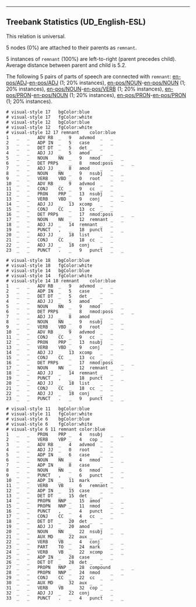 

--------------------------------------------------------------------------------

## Treebank Statistics (UD_English-ESL)

This relation is universal.

5 nodes (0%) are attached to their parents as `remnant`.

5 instances of `remnant` (100%) are left-to-right (parent precedes child).
Average distance between parent and child is 5.2.

The following 5 pairs of parts of speech are connected with `remnant`: [en-pos/ADJ]()-[en-pos/ADJ]() (1; 20% instances), [en-pos/NOUN]()-[en-pos/NOUN]() (1; 20% instances), [en-pos/NOUN]()-[en-pos/VERB]() (1; 20% instances), [en-pos/PRON]()-[en-pos/NOUN]() (1; 20% instances), [en-pos/PRON]()-[en-pos/PRON]() (1; 20% instances).


~~~ conllu
# visual-style 17	bgColor:blue
# visual-style 17	fgColor:white
# visual-style 12	bgColor:blue
# visual-style 12	fgColor:white
# visual-style 12 17 remnant	color:blue
1	_	_	ADV	RB	_	9	advmod	_	_
2	_	_	ADP	IN	_	5	case	_	_
3	_	_	DET	DT	_	5	det	_	_
4	_	_	ADJ	JJ	_	5	amod	_	_
5	_	_	NOUN	NN	_	9	nmod	_	_
6	_	_	DET	PRP$	_	8	nmod:poss	_	_
7	_	_	ADJ	JJ	_	8	amod	_	_
8	_	_	NOUN	NN	_	9	nsubj	_	_
9	_	_	VERB	VBD	_	0	root	_	_
10	_	_	ADV	RB	_	9	advmod	_	_
11	_	_	CONJ	CC	_	9	cc	_	_
12	_	_	PRON	PRP	_	13	nsubj	_	_
13	_	_	VERB	VBD	_	9	conj	_	_
14	_	_	ADJ	JJ	_	13	xcomp	_	_
15	_	_	CONJ	CC	_	13	cc	_	_
16	_	_	DET	PRP$	_	17	nmod:poss	_	_
17	_	_	NOUN	NN	_	12	remnant	_	_
18	_	_	ADJ	JJ	_	14	remnant	_	_
19	_	_	PUNCT	,	_	18	punct	_	_
20	_	_	ADJ	JJ	_	18	list	_	_
21	_	_	CONJ	CC	_	18	cc	_	_
22	_	_	ADJ	JJ	_	18	conj	_	_
23	_	_	PUNCT	.	_	9	punct	_	_

~~~


~~~ conllu
# visual-style 18	bgColor:blue
# visual-style 18	fgColor:white
# visual-style 14	bgColor:blue
# visual-style 14	fgColor:white
# visual-style 14 18 remnant	color:blue
1	_	_	ADV	RB	_	9	advmod	_	_
2	_	_	ADP	IN	_	5	case	_	_
3	_	_	DET	DT	_	5	det	_	_
4	_	_	ADJ	JJ	_	5	amod	_	_
5	_	_	NOUN	NN	_	9	nmod	_	_
6	_	_	DET	PRP$	_	8	nmod:poss	_	_
7	_	_	ADJ	JJ	_	8	amod	_	_
8	_	_	NOUN	NN	_	9	nsubj	_	_
9	_	_	VERB	VBD	_	0	root	_	_
10	_	_	ADV	RB	_	9	advmod	_	_
11	_	_	CONJ	CC	_	9	cc	_	_
12	_	_	PRON	PRP	_	13	nsubj	_	_
13	_	_	VERB	VBD	_	9	conj	_	_
14	_	_	ADJ	JJ	_	13	xcomp	_	_
15	_	_	CONJ	CC	_	13	cc	_	_
16	_	_	DET	PRP$	_	17	nmod:poss	_	_
17	_	_	NOUN	NN	_	12	remnant	_	_
18	_	_	ADJ	JJ	_	14	remnant	_	_
19	_	_	PUNCT	,	_	18	punct	_	_
20	_	_	ADJ	JJ	_	18	list	_	_
21	_	_	CONJ	CC	_	18	cc	_	_
22	_	_	ADJ	JJ	_	18	conj	_	_
23	_	_	PUNCT	.	_	9	punct	_	_

~~~


~~~ conllu
# visual-style 11	bgColor:blue
# visual-style 11	fgColor:white
# visual-style 6	bgColor:blue
# visual-style 6	fgColor:white
# visual-style 6 11 remnant	color:blue
1	_	_	PRON	PRP	_	4	nsubj	_	_
2	_	_	VERB	VBP	_	4	cop	_	_
3	_	_	ADV	RB	_	4	advmod	_	_
4	_	_	ADJ	JJ	_	0	root	_	_
5	_	_	ADP	IN	_	6	case	_	_
6	_	_	NOUN	NN	_	4	nmod	_	_
7	_	_	ADP	IN	_	8	case	_	_
8	_	_	NOUN	NN	_	6	nmod	_	_
9	_	_	PUNCT	,	_	6	punct	_	_
10	_	_	ADP	IN	_	11	mark	_	_
11	_	_	VERB	VB	_	6	remnant	_	_
12	_	_	ADP	IN	_	15	case	_	_
13	_	_	DET	DT	_	15	det	_	_
14	_	_	PROPN	NNP	_	15	amod	_	_
15	_	_	PROPN	NNP	_	11	nmod	_	_
16	_	_	PUNCT	,	_	4	punct	_	_
17	_	_	CONJ	CC	_	4	cc	_	_
18	_	_	DET	DT	_	20	det	_	_
19	_	_	ADJ	JJ	_	20	amod	_	_
20	_	_	NOUN	NN	_	22	nsubj	_	_
21	_	_	AUX	MD	_	22	aux	_	_
22	_	_	VERB	VB	_	4	conj	_	_
23	_	_	PART	TO	_	24	mark	_	_
24	_	_	VERB	VB	_	22	xcomp	_	_
25	_	_	ADP	IN	_	28	case	_	_
26	_	_	DET	DT	_	28	det	_	_
27	_	_	PROPN	NNP	_	28	compound	_	_
28	_	_	PROPN	NNP	_	24	nmod	_	_
29	_	_	CONJ	CC	_	22	cc	_	_
30	_	_	AUX	MD	_	32	aux	_	_
31	_	_	VERB	VB	_	32	cop	_	_
32	_	_	ADJ	JJ	_	22	conj	_	_
33	_	_	PUNCT	.	_	4	punct	_	_

~~~


